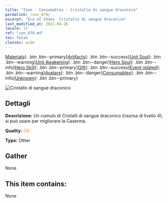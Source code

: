 ```yaml
---
title: "Item - Consumables - Cristallo di sangue draconico"
permalink: /con_879/
excerpt: "Era of Chaos  Cristallo di sangue draconico"
last_modified_at: 2021-04-26
locale: it
ref: "con_879.md"
toc: false
classes: wide
---
```

 [Materials](/ItemsIT/){: .btn .btn--primary}[Artifacts](/ItemsIT/Artifacts/){: .btn .btn--success}[Unit Soul](/ItemsIT/UnitSoul/){: .btn .btn--warning}[Unit Awakening](/ItemsIT/UnitAwakening/){: .btn .btn--danger}[Hero Soul](/ItemsIT/HeroSoul/){: .btn .btn--info}[Hero Skill](/ItemsIT/HeroSkill/){: .btn .btn--primary}[Gift](/ItemsIT/Gift/){: .btn .btn--success}[Event related](/ItemsIT/Events/){: .btn .btn--warning}[Avatars](/ItemsIT/Avatars/){: .btn .btn--danger}[Consumables](/ItemsIT/Consumables/){: .btn .btn--info}[Unknown](/ItemsIT/Unknown/){: .btn .btn--primary}

 ![Cristallo di sangue draconico](/images/t/i_116.png)

## Dettagli
 **Descrizione:** Un cumulo di Cristalli di sangue draconico (risorsa di livello 4); si può usare per migliorare la Caserma.

 **Quality:** <span style="color: #FF8C00">OK</span>

 **Type:** Other

## Gather

  None

## This item contains:

  None

